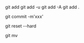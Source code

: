 git add <file>
git add -u
git add -A
git add .

git commit -m'xxx'

git reset --hard

git mv <sourcefile> <destfile>

